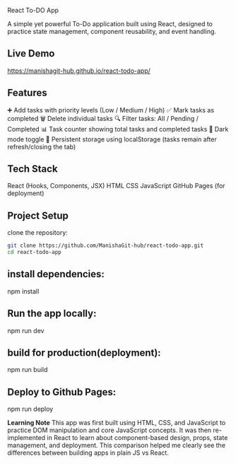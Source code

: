 React To-DO App

A simple yet powerful To-Do application built using React, designed to practice state management, component reusability, and event handling.

Live Demo
---------
https://manishagit-hub.github.io/react-todo-app/

Features
--------
➕ Add tasks with priority levels (Low / Medium / High)
✅ Mark tasks as completed
🗑️ Delete individual tasks
🔍 Filter tasks: All / Pending / Completed
📊 Task counter showing total tasks and completed tasks
🌙 Dark mode toggle
💾 Persistent storage using localStorage (tasks remain after refresh/closing the tab)

Tech Stack
----------
React (Hooks, Components, JSX)
HTML
CSS
JavaScript
GitHub Pages (for deployment)

Project Setup
-------------
clone the repository:

```bash
git clone https://github.com/ManishaGit-hub/react-todo-app.git
cd react-todo-app
```

install dependencies:
---------------------
npm install

Run the app locally:
--------------------
npm run dev

build for production(deployment):
---------------------
npm run build

Deploy to Github Pages:
-----------------------
npm run deploy

**Learning Note**
This app was first built using HTML, CSS, and JavaScript to practice DOM manipulation and core JavaScript concepts.
It was then re-implemented in React to learn about component-based design, props, state management, and deployment.
This comparison helped me clearly see the differences between building apps in plain JS vs React.